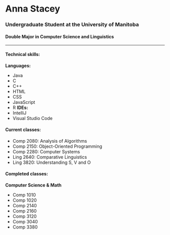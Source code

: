 # Anna Stacey
### Undergraduate Student at the University of Manitoba
#### Double Major in Computer Science and Linguistics
---
#### Technical skills:
**Languages:**
* Java
* C
* C++
* HTML
* CSS
* JavaScript
* R
**IDEs:**
* IntelliJ
* Visual Studio Code




#### Current classes:
* Comp 2080: Analysis of Algorithms
* Comp 2150: Object-Oriented Programming
* Comp 2280: Computer Systems
* Ling 2640: Comparative Linguistics
* Ling 3820: Understanding S, V and O

#### Completed classes:
**Computer Science & Math**
* Comp 1010
* Comp 1020
* Comp 2140
* Comp 2160
* Comp 3120
* Comp 3040
* Comp 3380
